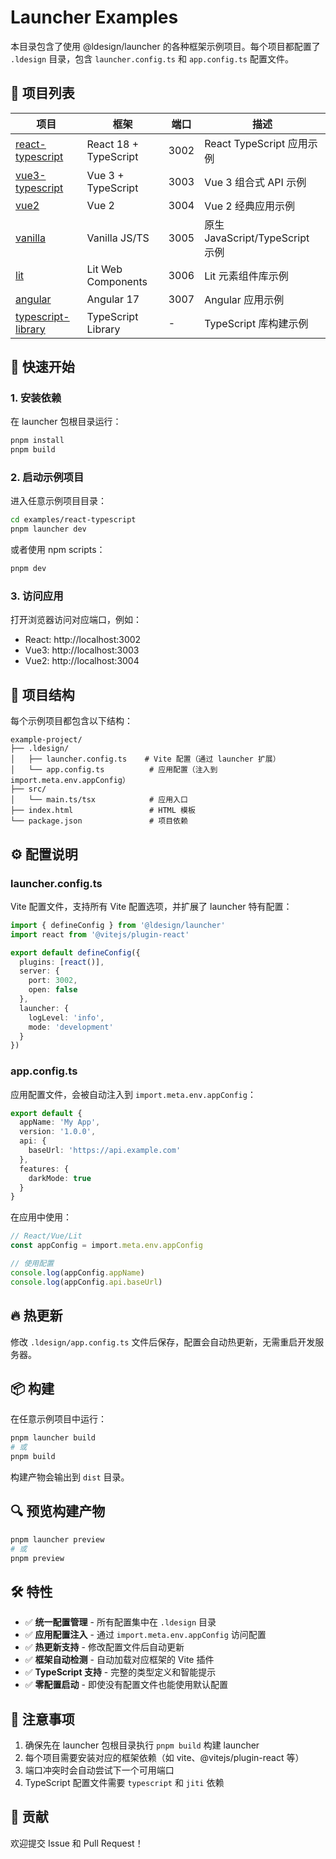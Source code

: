 # Launcher Examples

本目录包含了使用 @ldesign/launcher 的各种框架示例项目。每个项目都配置了 `.ldesign` 目录，包含 `launcher.config.ts` 和 `app.config.ts` 配置文件。

## 📁 项目列表

| 项目 | 框架 | 端口 | 描述 |
|------|------|------|------|
| [react-typescript](./react-typescript) | React 18 + TypeScript | 3002 | React TypeScript 应用示例 |
| [vue3-typescript](./vue3-typescript) | Vue 3 + TypeScript | 3003 | Vue 3 组合式 API 示例 |
| [vue2](./vue2) | Vue 2 | 3004 | Vue 2 经典应用示例 |
| [vanilla](./vanilla) | Vanilla JS/TS | 3005 | 原生 JavaScript/TypeScript 示例 |
| [lit](./lit) | Lit Web Components | 3006 | Lit 元素组件库示例 |
| [angular](./angular) | Angular 17 | 3007 | Angular 应用示例 |
| [typescript-library](./typescript-library) | TypeScript Library | - | TypeScript 库构建示例 |

## 🚀 快速开始

### 1. 安装依赖

在 launcher 包根目录运行：

```bash
pnpm install
pnpm build
```

### 2. 启动示例项目

进入任意示例项目目录：

```bash
cd examples/react-typescript
pnpm launcher dev
```

或者使用 npm scripts：

```bash
pnpm dev
```

### 3. 访问应用

打开浏览器访问对应端口，例如：
- React: http://localhost:3002
- Vue3: http://localhost:3003
- Vue2: http://localhost:3004

## 📂 项目结构

每个示例项目都包含以下结构：

```
example-project/
├── .ldesign/
│   ├── launcher.config.ts    # Vite 配置（通过 launcher 扩展）
│   └── app.config.ts          # 应用配置（注入到 import.meta.env.appConfig）
├── src/
│   └── main.ts/tsx            # 应用入口
├── index.html                 # HTML 模板
└── package.json               # 项目依赖
```

## ⚙️ 配置说明

### launcher.config.ts

Vite 配置文件，支持所有 Vite 配置选项，并扩展了 launcher 特有配置：

```typescript
import { defineConfig } from '@ldesign/launcher'
import react from '@vitejs/plugin-react'

export default defineConfig({
  plugins: [react()],
  server: {
    port: 3002,
    open: false
  },
  launcher: {
    logLevel: 'info',
    mode: 'development'
  }
})
```

### app.config.ts

应用配置文件，会被自动注入到 `import.meta.env.appConfig`：

```typescript
export default {
  appName: 'My App',
  version: '1.0.0',
  api: {
    baseUrl: 'https://api.example.com'
  },
  features: {
    darkMode: true
  }
}
```

在应用中使用：

```typescript
// React/Vue/Lit
const appConfig = import.meta.env.appConfig

// 使用配置
console.log(appConfig.appName)
console.log(appConfig.api.baseUrl)
```

## 🔥 热更新

修改 `.ldesign/app.config.ts` 文件后保存，配置会自动热更新，无需重启开发服务器。

## 📦 构建

在任意示例项目中运行：

```bash
pnpm launcher build
# 或
pnpm build
```

构建产物会输出到 `dist` 目录。

## 🔍 预览构建产物

```bash
pnpm launcher preview
# 或
pnpm preview
```

## 🛠️ 特性

- ✅ **统一配置管理** - 所有配置集中在 `.ldesign` 目录
- ✅ **应用配置注入** - 通过 `import.meta.env.appConfig` 访问配置
- ✅ **热更新支持** - 修改配置文件后自动更新
- ✅ **框架自动检测** - 自动加载对应框架的 Vite 插件
- ✅ **TypeScript 支持** - 完整的类型定义和智能提示
- ✅ **零配置启动** - 即使没有配置文件也能使用默认配置

## 📝 注意事项

1. 确保先在 launcher 包根目录执行 `pnpm build` 构建 launcher
2. 每个项目需要安装对应的框架依赖（如 vite、@vitejs/plugin-react 等）
3. 端口冲突时会自动尝试下一个可用端口
4. TypeScript 配置文件需要 `typescript` 和 `jiti` 依赖

## 🤝 贡献

欢迎提交 Issue 和 Pull Request！
